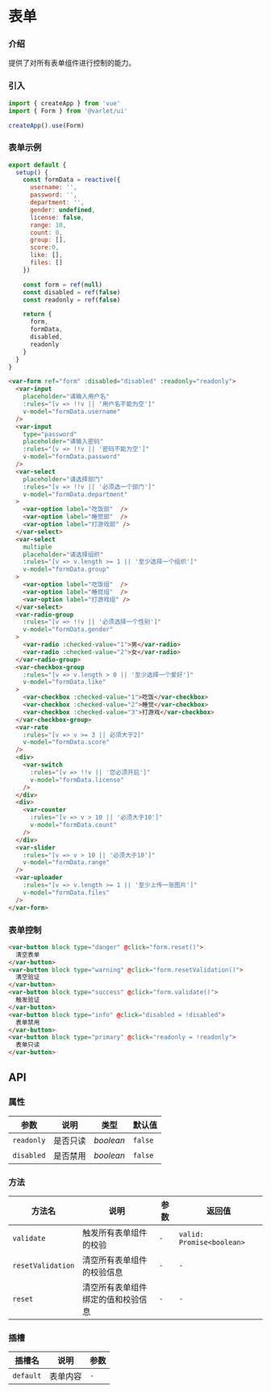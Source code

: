 # 表单

### 介绍

提供了对所有表单组件进行控制的能力。

### 引入

```js
import { createApp } from 'vue'
import { Form } from '@varlet/ui'

createApp().use(Form)
```

### 表单示例

```js
export default {
  setup() {
    const formData = reactive({
      username: '',
      password: '',
      department: '',
      gender: undefined,
      license: false,
      range: 10,
      count: 0,
      group: [],
      score:0,
      like: [],
      files: []
    })

    const form = ref(null)
    const disabled = ref(false)
    const readonly = ref(false)

    return {
      form,
      formData,
      disabled,
      readonly
    }
  }
}
```

```html
<var-form ref="form" :disabled="disabled" :readonly="readonly">
  <var-input
    placeholder="请输入用户名"
    :rules="[v => !!v || '用户名不能为空']"
    v-model="formData.username"
  />
  <var-input
    type="password"
    placeholder="请输入密码"
    :rules="[v => !!v || '密码不能为空']"
    v-model="formData.password"
  />
  <var-select
    placeholder="请选择部门"
    :rules="[v => !!v || '必须选一个部门']"
    v-model="formData.department"
  >
    <var-option label="吃饭部"  />
    <var-option label="睡觉部"  />
    <var-option label="打游戏部" />
  </var-select>
  <var-select
    multiple
    placeholder="请选择组织"
    :rules="[v => v.length >= 1 || '至少选择一个组织']"
    v-model="formData.group"
  >
    <var-option label="吃饭组"  />
    <var-option label="睡觉组"  />
    <var-option label="打游戏组" />
  </var-select>
  <var-radio-group
    :rules="[v => !!v || '必须选择一个性别']"
    v-model="formData.gender"
  >
    <var-radio :checked-value="1">男</var-radio>
    <var-radio :checked-value="2">女</var-radio>
  </var-radio-group>
  <var-checkbox-group
    :rules="[v => v.length > 0 || '至少选择一个爱好']"
    v-model="formData.like"
  >
    <var-checkbox :checked-value="1">吃饭</var-checkbox>
    <var-checkbox :checked-value="2">睡觉</var-checkbox>
    <var-checkbox :checked-value="3">打游戏</var-checkbox>
  </var-checkbox-group>
  <var-rate 
    :rules="[v => v >= 3 || 必须大于2]"
    v-model="formData.score" 
  />
  <div>
    <var-switch
      :rules="[v => !!v || '您必须开启']"
      v-model="formData.license"
    />
  </div>
  <div>
    <var-counter
      :rules="[v => v > 10 || '必须大于10']"
      v-model="formData.count"
    />
  </div>
  <var-slider
    :rules="[v => v > 10 || '必须大于10']"
    v-model="formData.range"
  />
  <var-uploader
    :rules="[v => v.length >= 1 || '至少上传一张图片']"
    v-model="formData.files"
  />
</var-form>
```

### 表单控制

```html
<var-button block type="danger" @click="form.reset()">
  清空表单
</var-button>
<var-button block type="warning" @click="form.resetValidation()">
  清空验证
</var-button>
<var-button block type="success" @click="form.validate()">
  触发验证
</var-button>
<var-button block type="info" @click="disabled = !disabled">
  表单禁用
</var-button>
<var-button block type="primary" @click="readonly = !readonly">
  表单只读
</var-button>
```

## API

### 属性

| 参数 | 说明 | 类型 | 默认值 | 
| --- | --- | --- | --- | 
| `readonly` | 是否只读 | _boolean_ | `false` |
| `disabled` | 是否禁用 | _boolean_ | `false` |

### 方法

| 方法名 | 说明 | 参数 | 返回值 |
| --- | --- | --- | --- |
| `validate` | 触发所有表单组件的校验 | `-` | `valid: Promise<boolean>` |
| `resetValidation` | 清空所有表单组件的校验信息 | `-` | `-` |
| `reset` | 清空所有表单组件绑定的值和校验信息 | `-` | `-` |

### 插槽

| 插槽名 | 说明 | 参数 |
| --- | --- | --- |
| `default` | 表单内容 | `-` |